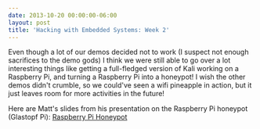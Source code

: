 ```yaml
---
date: 2013-10-20 00:00:00-06:00
layout: post
title: 'Hacking with Embedded Systems: Week 2'
---
```


Even though a lot of our demos decided not to work (I suspect not enough sacrifices to the demo gods) I think we were still able to go over a lot interesting things like getting a full-fledged version of Kali working on a Raspberry Pi, and turning a Raspberry Pi into a honeypot! I wish the other demos didn't crumble, so we could've seen a wifi pineapple in action, but it just leaves room for more activities in the future!

Here are Matt's slides from his presentation on the Raspberry Pi honeypot (Glastopf Pi): [Raspberry Pi Honeypot](https://csg.utdallas.edu/wp-content/uploads/2013/10/Honeypots_Pi.pdf)
